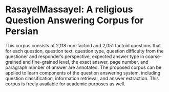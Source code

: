 # RasayelMassayel: A religious Question Answering Corpus for Persian
This corpus consists of 2,118 non-factoid and 2,051 factoid questions that for each question, question text, question type, question difficulty from the questioner and responder’s perspective, expected answer type in coarse-grained and fine-grained level, the exact answer, page number, and paragraph number of answer are annotated.
 The proposed corpus can be applied to learn components of the question answering system, including question classification, information retrieval, and answer extraction. This corpus is freely available for academic purposes as well. 
